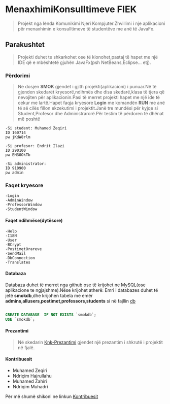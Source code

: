 # MenaxhimiKonsulltimeve FIEK

>Projekt nga lënda Komunikimi Njeri Kompjuter.Zhvillimi i nje aplikacioni për menaxhimin e konsulltimeve të studentëve me anë të JavaFx.

## Parakushtet

>Projekti duhet te shkarkohet ose të klonohet,pastaj të hapet me një IDE që e mbështetë gjuhën JavaFx(psh NetBeans,Eclipse... etj).

### Përdorimi

>Ne dosjen **SMOK** gjendet i gjith projekti(aplikacioni) i punuar.Në të gjenden skedarët kryesorë,ndihmës dhe disa skedarë,klasa të tjera që nevojiten për aplikacionin.Pasi të merret projekti hapet me një ide të cekur me lartë.Hapet faqja kryesore **Login** me komandën **RUN** me anë të së cilës  fillon ekzekutimi i projektit.Janë tre mundësi për kyjqe si Student,Profesor dhe Administrarorë.Për testim të përdoren të dhënat më poshtë
```
-Si student: Muhamed Zeqiri
ID 160714
pw jKdW8rlm

-Si profesor: Endrit Ilazi
ID 290100
pw EH30OkTb

-Si administrator: 
ID 910900
pw admin

```

### Faqet kryesore

```
-Login
-AdminWindow
-ProfessorWindow
-StudentWindow

```
#### Faqet ndihmëse(dytësore)

```
-Help
-I18N
-User
-BCrypt
-PostimetOrareve
-SendMail
-DbConnection
-Translates

```

#### Databaza
Databaza duhet të merret nga github ose të krijohet ne MySQL(ose aplikacione te ngjajshme).Nëse krijohet atherë:
Emri i databazes duhet të jetë **smokdb**,dhe krijohen tabela me emër **admins**,**allusers**,**postimet**,**professors**,**students** si në fajllin [db](https://github.com/ndriqimh/MenaxhimiKonsulltimeve_FIEK_Gr15/blob/master/Dump20190612.sql)
```sql

CREATE DATABASE  IF NOT EXISTS `smokdb`;
USE `smokdb`;

``` 
#### Prezantimi 

>Në skedarin [Knk-Prezantimi](https://github.com/ndriqimh/MenaxhimiKonsulltimeve_FIEK_Gr15/blob/master/KNK-Prezentimi.pptx) gjendet një prezantim i shkrutë i projektit në fjalë.

#### Kontribuesit

* Muhamed Zeqiri
* Ndriçim Hajrullahu
* Muhamed Zahiri
* Ndriqim Muhadri

Për më shumë shikoni ne linkun [Kontribuesit](https://github.com/ndriqimh/PI18_19_Gr7/graphs/contributors)
